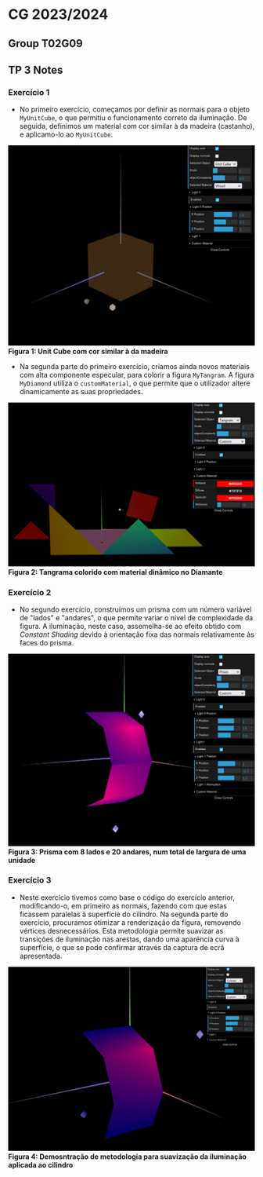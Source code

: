# CG 2023/2024

## Group T02G09

## TP 3 Notes

### Exercício 1
- No primeiro exercício, começamos por definir as normais para o objeto `MyUnitCube`, o que permitiu o funcionamento correto da iluminação. De seguida, definimos um material com cor similar à da madeira (castanho), e aplicamo-lo ao `MyUnitCube`.

![brown unit cube](screenshots/cg-t01g09-tp3-1.png)<br>
**Figura 1: Unit Cube com cor similar à da madeira**

- Na segunda parte do primeiro exercício, criamos ainda novos materiais com alta componente especular, para colorir a figura `MyTangram`. A figura `MyDiamond` utiliza o `customMaterial`, o que permite que o utilizador altere dinamicamente as suas propriedades.

![colored tangram with dynamic diamond material](screenshots/cg-t01g09-tp3-2.png)<br>
**Figura 2: Tangrama colorido com material dinâmico no Diamante**

### Exercício 2
- No segundo exercício, construímos um prisma com um número variável de "lados" e "andares", o que permite variar o nível de complexidade da figura. A iluminação, neste caso, assemelha-se ao efeito obtido com *Constant Shading* devido à orientação fixa das normais relativamente às faces do prisma.

![8 side prism with 20 stacks](screenshots/cg-t01g09-tp3-3.png)<br>
**Figura 3: Prisma com 8 lados e 20 andares, num total de largura de uma unidade**

### Exercício 3
- Neste exercício tivemos como base o código do exercício anterior, modificando-o, em primeiro as normais, fazendo com que estas ficassem paralelas à superfície do cilindro. Na segunda parte do exercício, procuramos otimizar a renderização da figura, removendo vértices desnecessários. Esta metodologia permite suavizar as transições de iluminação nas arestas, dando uma aparência curva à superfície, o que se pode confirmar através da captura de ecrã apresentada.

![cylinder with 8 sides and 20 stacks, and smooth lighting](screenshots/cg-t01g09-tp3-4.png)<br>
**Figura 4: Demosntração de metodologia para suavização da iluminação aplicada ao cilindro**

